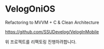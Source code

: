 # VelogOniOS
Refactoring to MVVM + C &amp; Clean Architecture

https://github.com/SSUDevelog/VelogInMobile

위 프로젝트를 리팩토링 진행하려합니다.

